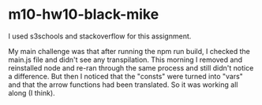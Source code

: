 # m10-hw10-black-mike

I used s3schools and stackoverflow for this assignment.

My main challenge was that after running the npm run build, I checked the main.js file and didn't see any transpilation. This morning I removed and reinstalled node and re-ran through the same process and still didn't notice a difference.
But then I noticed that the "consts" were turned into "vars" and that the arrow functions had been translated. So it was working all along (I think).  
